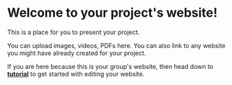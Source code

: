 # Welcome to your project's website!

This is a place for you to present your project.

You can upload images, videos, PDFs here. You can also link to any website you might have already created for your project.  

If you are here because this is your group's website, then head down to **[tutorial](tutorial)** to get started with editing your website.
